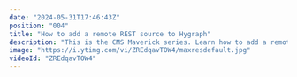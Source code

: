 ```yaml
---
date: "2024-05-31T17:46:43Z"
position: "004"
title: "How to add a remote REST source to Hygraph"
description: "This is the CMS Maverick series. Learn how to add a remote #REST source into Hygraph and use its data like its #Hygraph native content.\n\nRead more here: https://hygraph.com/docs/guides/schema/remote-sources#adding-a-remote-source-to-your-project\n\nJoin our community: https://slack.hygraph.com\nTry Hygraph for free: https://app.hygraph.com/signup"
image: "https://i.ytimg.com/vi/ZREdqavTOW4/maxresdefault.jpg"
videoId: "ZREdqavTOW4"
---
```


